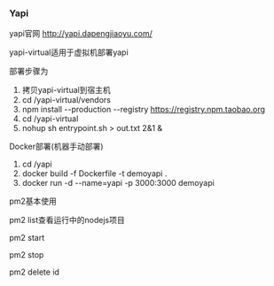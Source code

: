 ### Yapi

yapi官网 http://yapi.dapengjiaoyu.com/

yapi-virtual适用于虚拟机部署yapi

部署步骤为

1. 拷贝yapi-virtual到宿主机
2. cd /yapi-virtual/vendors
3. npm install --production --registry https://registry.npm.taobao.org
4. cd /yapi-virtual
5. nohup sh entrypoint.sh > out.txt 2&1 &



Docker部署(机器手动部署)
1. cd /yapi
2. docker build -f Dockerfile -t demoyapi .
3. docker run -d --name=yapi -p 3000:3000 demoyapi

pm2基本使用

pm2 list查看运行中的nodejs项目

pm2 start

pm2 stop

pm2 delete id